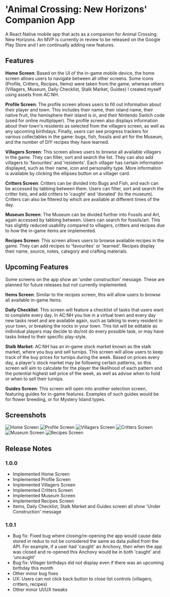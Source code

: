 
# 'Animal Crossing: New Horizons' Companion App

A React Native mobile app that acts as a companion for Animal Crossing: New Horizons. An MVP is currently in review to be released on the Google Play Store and I am continually adding new features.

## Features

**Home Screen**: Based on the UI of the in-game mobile device, the home screen allows users to navigate between all other screens. Some icons (Profile, Critters, Recipes, Items) were taken from the game, whereas others (Villagers, Museum, Daily Checklist, Stalk Market, Guides) I created myself using assets from AC:NH.

**Profile Screen**: The profile screen allows users to fill out information about their player and town. This includes their name, their island name, their native fruit, the hemisphere their island is in, and their Nintendo Switch code (used for online multiplayer). The profile screen also displays information about their town's residents as selected from the villagers screen, as well as any upcoming birthdays. Finally, users can see progress trackers for various collectables in the game: bugs, fish, fossils and art for the Museum, and the number of DIY recipes they have learned.

**Villagers Screen**: This screen allows users to browse all available villagers in the game. They can filter, sort and search the list. They can also add villagers to 'favourites' and 'residents'. Each villager has certain information displayed, such as their name, icon and personality type. More information is available by clicking the ellipses button on a villager card.

**Critters Screen**: Critters can be divided into Bugs and Fish, and each can be accessed by tabbing between them. Users can filter, sort and search the critter lists, and add critters to 'caught' and 'donated' (to the museum). Critters can also be filtered by which are available at different times of the day. 

**Museum Screen**: The Museum can be divided further into Fossils and Art, again accessed by tabbing between. Users can search for fossils/art. This has slightly reduced usability compared to villagers, critters and recipes due to how the in-game items are implemented.

**Recipes Screen**: This screen allows users to browse available recipes in the game. They can add recipes to 'favourites' or 'learned'. Recipes display their name, source, notes, category and crafting materials.

## Upcoming Features

Some screens on the app show an 'under construction' message. These are planned for future releases but not currently implemented.

**Items Screen**: Similar to the recipes screen, this will allow users to browse all available in-game items.

**Daily Checklist**: This screen will feature a checklist of tasks that users want to complete every day. In AC:NH you live in a virtual town and every day new tasks reset and are available again, such as talking to every resident in your town, or breaking the rocks in your town. This list will be editable as individual players may decide to do/not do every possible task, or may have tasks linked to their specific play-style.

**Stalk Market**: AC:NH has an in-game stock market known as the stalk market, where you buy and sell turnips. This screen will allow users to keep track of the buy prices for turnips during the week. Based on prices every day, a player's stock market may be following certain patterns, so this screen will aim to calculate for the player the likelihood of each pattern and the potential highest sell price of the week, as well as advise when to hold or when to sell their turnips.

**Guides Screen**: This screen will open into another selection screen, featuring guides for in-game features. Examples of such guides would be for flower breeding, or for Mystery Island types.

## Screenshots

![Home Screen](/git_images/Home1.0.1.png)
![Profile Screen](/git_images/Profile1.0.0.png)
![Villagers Screen](/git_images/Villagers1.0.0.png)
![Critters Screen](/git_images/Critters1.0.0.png)
![Museum Screen](/git_images/Museum1.0.1.png)
![Recipes Screen](/git_images/Recipes1.0.1.png)

## Release Notes

### 1.0.0

- Implemented Home Screen
- Implemented Profile Screen
- Implemented Villagers Screen
- Implemented Critters Screen
- Implemented Museum Screen
- Implemented Recipes Screen
- Items, Daily Checklist, Stalk Market and Guides screen all show 'Under Construction' message

### 1.0.1

- Bug fix: Fixed bug where closing/re-opening the app would cause data stored in redux to not be considered the same as data pulled from the API. For example, if a user had 'caught' an Anchovy, then when the app was closed and re-opened this Anchovy would be in both 'caught' and 'uncaught'
- Bug fix: Villager birthdays did not display even if there was an upcoming birthday this month
- Other minor bug fixes
- UX: Users can not click back button to close list controls (villagers, critters, recipes)
- Other minor UI/UX tweaks
